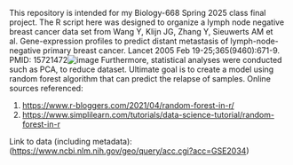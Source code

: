 This repository is intended for my Biology-668 Spring 2025 class final project.
The R script here was designed to organize a lymph node negative breast cancer data set from Wang Y, Klijn JG, Zhang Y, Sieuwerts AM et al. Gene-expression profiles to predict distant metastasis of lymph-node-negative primary breast cancer. Lancet 2005 Feb 19-25;365(9460):671-9. PMID: 15721472![image](https://github.com/user-attachments/assets/5376599a-e4b1-45e8-9e4f-0445691dff3e)
Furthermore, statistical analyses were conducted such as PCA, to reduce dataset.
Ultimate goal is to create a model using random forest algorithm that can predict the relapse of samples.
Online sources referenced:
1. https://www.r-bloggers.com/2021/04/random-forest-in-r/
2. https://www.simplilearn.com/tutorials/data-science-tutorial/random-forest-in-r

Link to data (including metadata): (https://www.ncbi.nlm.nih.gov/geo/query/acc.cgi?acc=GSE2034)
